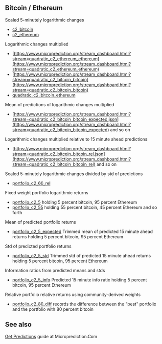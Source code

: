 


## Bitcoin / Ethereum 

Scaled 5-minutely logarithmic changes 
* [c2_bitcoin](https://www.microprediction.org/stream_dashboard.html?stream=c2_bitcoin)
* [c2_ethereum](https://www.microprediction.org/stream_dashboard.html?stream=c2_ethereum)

Logarithmic changes multiplied
* [https://www.microprediction.org/stream_dashboard.html?stream=quadratic_c2_ethereum_ethereum](https://www.microprediction.org/stream_dashboard.html?stream=quadratic_c2_ethereum_ethereum)
* [https://www.microprediction.org/stream_dashboard.html?stream=quadratic_c2_bitcoin_bitcoin](https://www.microprediction.org/stream_dashboard.html?stream=quadratic_c2_bitcoin_bitcoin)
* [quadratic_c2_bitcoin_ethereum](https://www.microprediction.org/stream_dashboard.html?stream=quadratic_c2_bitcoin_ethereum)

Mean of predictions of logarithmic changes multiplied
* [https://www.microprediction.org/stream_dashboard.html?stream=quadratic_c2_bitcoin_bitcoin_expected.json](https://www.microprediction.org/stream_dashboard.html?stream=quadratic_c2_bitcoin_bitcoin_expected)
and so on


Logarithmic changes multiplied relative to 15 minute ahead predictions
* [https://www.microprediction.org/stream_dashboard.html?stream=quadratic_c2_bitcoin_bitcoin_rel.json](https://www.microprediction.org/stream_dashboard.html?stream=quadratic_c2_bitcoin_bitcoin_rel)
and so on



Scaled 5-minutely logarithmic changes divided by std of predictions
* [portfolio_c2_60_rel](https://www.microprediction.org/stream_dashboard.html?stream=portfolio_c2_60_rel)

Fixed weight portfolio logarithmic returns
* [portfolio_c2_5](https://www.microprediction.org/stream_dashboard.html?stream=portfolio_c2_5) holding 5 percent bitcoin, 95 percent Ethereum
* [portfolio_c2_55](https://www.microprediction.org/stream_dashboard.html?stream=portfolio_c2_55) holding 55 percent bitcoin, 45 percent Ethereum
and so forth

Mean of predicted portfolio returns
* [portfolio_c2_5_expected](https://www.microprediction.org/stream_dashboard.html?stream=portfolio_c2_5_expected) Trimmed mean of predicted 15 minute ahead returns holding 5 percent bitcoin, 95 percent Ethereum

Std of predicted portfolio returns
* [portfolio_c2_5_std](https://www.microprediction.org/stream_dashboard.html?stream=portfolio_c2_5_std) Trimmed std of predicted 15 minute ahead returns holding 5 percent bitcoin, 95 percent Ethereum

Information ratios from predicted means and stds
* [portfolio_c2_5_info](https://www.microprediction.org/stream_dashboard.html?stream=portfolio_c2_5_info) Predicted 15 minute info ratio holding 5 percent bitcoin, 95 percent Ethereum


Relative portfolio relative returns using community-derived weights
* [portfolio_c2_80_diff](https://www.microprediction.org/stream_dashboard.html?stream=portfolio_c2_80_diff) 
records the difference between the "best" portfolio and the portfolio with 80 percent bitcoin



## See also 

[Get Predictions](https://www.microprediction.com/get-predictions) guide at Microprediction.Com

 
